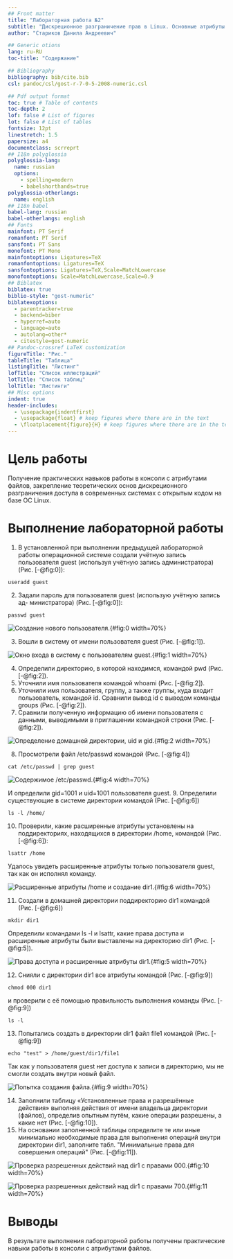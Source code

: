 ```yaml
---
## Front matter
title: "Лабораторная работа №2"
subtitle: "Дискреционное разграничение прав в Linux. Основные атрибуты."
author: "Стариков Данила Андреевич"

## Generic otions
lang: ru-RU
toc-title: "Содержание"

## Bibliography
bibliography: bib/cite.bib
csl: pandoc/csl/gost-r-7-0-5-2008-numeric.csl

## Pdf output format
toc: true # Table of contents
toc-depth: 2
lof: false # List of figures
lot: false # List of tables
fontsize: 12pt
linestretch: 1.5
papersize: a4
documentclass: scrreprt
## I18n polyglossia
polyglossia-lang:
  name: russian
  options:
	- spelling=modern
	- babelshorthands=true
polyglossia-otherlangs:
  name: english
## I18n babel
babel-lang: russian
babel-otherlangs: english
## Fonts
mainfont: PT Serif
romanfont: PT Serif
sansfont: PT Sans
monofont: PT Mono
mainfontoptions: Ligatures=TeX
romanfontoptions: Ligatures=TeX
sansfontoptions: Ligatures=TeX,Scale=MatchLowercase
monofontoptions: Scale=MatchLowercase,Scale=0.9
## Biblatex
biblatex: true
biblio-style: "gost-numeric"
biblatexoptions:
  - parentracker=true
  - backend=biber
  - hyperref=auto
  - language=auto
  - autolang=other*
  - citestyle=gost-numeric
## Pandoc-crossref LaTeX customization
figureTitle: "Рис."
tableTitle: "Таблица"
listingTitle: "Листинг"
lofTitle: "Список иллюстраций"
lotTitle: "Список таблиц"
lolTitle: "Листинги"
## Misc options
indent: true
header-includes:
  - \usepackage{indentfirst}
  - \usepackage{float} # keep figures where there are in the text
  - \floatplacement{figure}{H} # keep figures where there are in the text
---
```


# Цель работы

Получение практических навыков работы в консоли с атрибутами файлов, закрепление теоретических основ дискреционного разграничения доступа в современных системах с открытым кодом на базе ОС Linux.

# Выполнение лабораторной работы

1. В установленной при выполнении предыдущей лабораторной работы операционной системе создали учётную запись пользователя guest (используя учётную запись администратора) (Рис. [-@fig:0]):
```
useradd guest
```
2. Задали пароль для пользователя guest (использую учётную запись ад-
министратора) (Рис. [-@fig:0]):
```
passwd guest
```
![Создание нового пользователя.](image/image0.png){#fig:0 width=70%}

3. Вошли в систему от имени пользователя guest (Рис. [-@fig:1]).

![Окно входа в систему с пользователям guest.](image/image1.png){#fig:1 width=70%}

4. Определили директорию, в которой находимся, командой pwd (Рис. [-@fig:2]). 
5. Уточнили имя пользователя командой whoami (Рис. [-@fig:2]).
6. Уточнили имя пользователя, группу, а также группы, куда входит пользователь, командой id. Сравнили вывод id с выводом команды groups (Рис. [-@fig:2]).
7. Сравнили полученную информацию об имени пользователя с данными, выводимыми в приглашении командной строки (Рис. [-@fig:2]).

![Определение домашней директории, uid и gid.](image/image2.png){#fig:2 width=70%}

8. Просмотрели файл /etc/passwd командой (Рис. [-@fig:4])
```
cat /etc/passwd | grep guest
```
![Содержимое /etc/passwd.](image/image4.png){#fig:4 width=70%}

И определили gid=1001 и uid=1001 пользователя guest.
9. Определили существующие в системе директории командой (Рис. [-@fig:6])
```
ls -l /home/
```

10. Проверили, какие расширенные атрибуты установлены на поддиректориях, находящихся в директории /home, командой (Рис. [-@fig:6]): 
```
lsattr /home
```

Удалось увидеть расширенные атрибуты только пользователя guest, так как он исполнял команду.

![Расширенные атрибуты /home и создание dir1.](image/image6.png){#fig:6 width=70%}

11. Создали в домашней директории поддиректорию dir1 командой (Рис. [-@fig:6])
```
mkdir dir1
```
Определили командами ls -l и lsattr, какие права доступа и расширенные атрибуты были выставлены на директорию dir1 (Рис. [-@fig:5]).

![Права доступа и расширенные атрибуты dir1.](image/image5.png){#fig:5 width=70%}

12. Снияли с директории dir1 все атрибуты командой (Рис. [-@fig:9])
```
chmod 000 dir1
```
и проверили с её помощью правильность выполнения команды (Рис. [-@fig:9])
```
ls -l
```
13. Попытались создать в директории dir1 файл file1 командой (Рис. [-@fig:9])
```
echo "test" > /home/guest/dir1/file1
```
Так как у пользователя guest нет доступа к записи в директорию, мы не смогли создать внутри новый файл.

![Попытка создания файла.](image/image9.png){#fig:9 width=70%}

14. Заполнили таблицу «Установленные права и разрешённые действия» выполняя действия от имени владельца директории (файлов), определив опытным путём, какие операции разрешены, а какие нет (Рис. [-@fig:10]).
15. На основании заполненной таблицы определите те или иные минимально необходимые права для выполнения операций внутри директории dir1, заполните табл. "Минимальные права для совершения операций" (Рис. [-@fig:11]).

![Проверка разрешенных действий над dir1 c правами 000.](image/image10.png){#fig:10 width=70%}

![Проверка разрешенных действий над dir1 c правами 700.](image/image11.png){#fig:11 width=70%}

# Выводы

В результате выполнения лабораторной работы получены практические навыки работы в консоли с атрибутами файлов.


